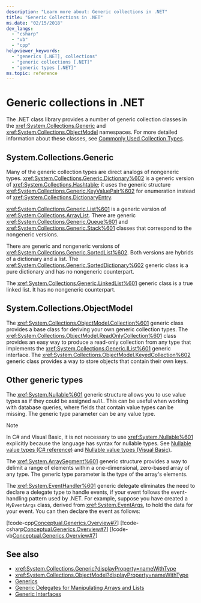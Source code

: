 ```yaml
---
description: "Learn more about: Generic collections in .NET"
title: "Generic Collections in .NET"
ms.date: "02/15/2018"
dev_langs: 
  - "csharp"
  - "vb"
  - "cpp"
helpviewer_keywords: 
  - "generics [.NET], collections"
  - "generic collections [.NET]"
  - "generic types [.NET]"
ms.topic: reference
---
```

# Generic collections in .NET

 The .NET class library provides a number of generic collection classes in the <xref:System.Collections.Generic> and <xref:System.Collections.ObjectModel> namespaces. For more detailed information about these classes, see [Commonly Used Collection Types](../collections/commonly-used-collection-types.md).  
  
## System.Collections.Generic

 Many of the generic collection types are direct analogs of nongeneric types. <xref:System.Collections.Generic.Dictionary%602> is a generic version of <xref:System.Collections.Hashtable>; it uses the generic structure <xref:System.Collections.Generic.KeyValuePair%602> for enumeration instead of <xref:System.Collections.DictionaryEntry>.  
  
 <xref:System.Collections.Generic.List%601> is a generic version of <xref:System.Collections.ArrayList>. There are generic <xref:System.Collections.Generic.Queue%601> and <xref:System.Collections.Generic.Stack%601> classes that correspond to the nongeneric versions.  
  
 There are generic and nongeneric versions of <xref:System.Collections.Generic.SortedList%602>. Both versions are hybrids of a dictionary and a list. The <xref:System.Collections.Generic.SortedDictionary%602> generic class is a pure dictionary and has no nongeneric counterpart.  
  
 The <xref:System.Collections.Generic.LinkedList%601> generic class is a true linked list. It has no nongeneric counterpart.  
  
## System.Collections.ObjectModel

 The <xref:System.Collections.ObjectModel.Collection%601> generic class provides a base class for deriving your own generic collection types. The <xref:System.Collections.ObjectModel.ReadOnlyCollection%601> class provides an easy way to produce a read-only collection from any type that implements the <xref:System.Collections.Generic.IList%601> generic interface. The <xref:System.Collections.ObjectModel.KeyedCollection%602> generic class provides a way to store objects that contain their own keys.  
  
## Other generic types

 The <xref:System.Nullable%601> generic structure allows you to use value types as if they could be assigned `null`. This can be useful when working with database queries, where fields that contain value types can be missing. The generic type parameter can be any value type.  
  
> [!NOTE]
> In C# and Visual Basic, it is not necessary to use <xref:System.Nullable%601> explicitly because the language has syntax for nullable types. See [Nullable value types (C# reference)](../../csharp/language-reference/builtin-types/nullable-value-types.md) and [Nullable value types (Visual Basic)](../../visual-basic/programming-guide/language-features/data-types/nullable-value-types.md).
  
 The <xref:System.ArraySegment%601> generic structure provides a way to delimit a range of elements within a one-dimensional, zero-based array of any type. The generic type parameter is the type of the array's elements.  
  
 The <xref:System.EventHandler%601> generic delegate eliminates the need to declare a delegate type to handle events, if your event follows the event-handling pattern used by .NET. For example, suppose you have created a `MyEventArgs` class, derived from <xref:System.EventArgs>, to hold the data for your event. You can then declare the event as follows:  
  
 [!code-cpp[Conceptual.Generics.Overview#7](../../../samples/snippets/cpp/VS_Snippets_CLR/conceptual.generics.overview/cpp/source2.cpp#7)]
 [!code-csharp[Conceptual.Generics.Overview#7](../../../samples/snippets/csharp/VS_Snippets_CLR/conceptual.generics.overview/cs/source2.cs#7)]
 [!code-vb[Conceptual.Generics.Overview#7](../../../samples/snippets/visualbasic/VS_Snippets_CLR/conceptual.generics.overview/vb/source2.vb#7)]  
  
## See also

- <xref:System.Collections.Generic?displayProperty=nameWithType>
- <xref:System.Collections.ObjectModel?displayProperty=nameWithType>
- [Generics](index.md)
- [Generic Delegates for Manipulating Arrays and Lists](delegates-for-manipulating-arrays-and-lists.md)
- [Generic Interfaces](interfaces.md)
